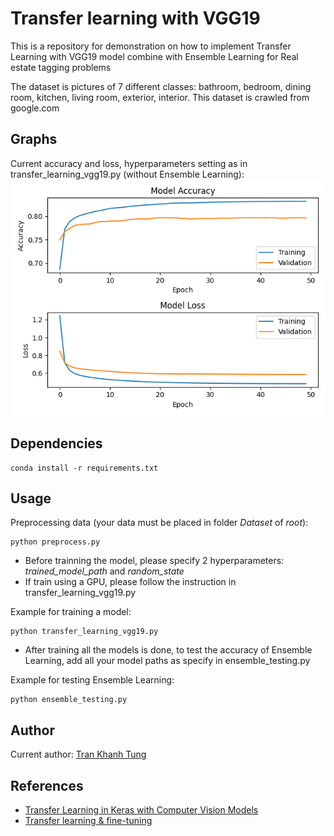 # Transfer learning with VGG19

This is a repository for demonstration on how to implement Transfer Learning with VGG19 model combine with Ensemble Learning for Real estate tagging problems

The dataset is pictures of 7 different classes: bathroom, bedroom, dining room, kitchen, living room, exterior, interior. This dataset is crawled from google.com

## Graphs

Current accuracy and loss, hyperparameters setting as in transfer_learning_vgg19.py (without Ensemble Learning):
![Model accuracy and loss](accuracy_and_loss.png)
## Dependencies
```
conda install -r requirements.txt
```

## Usage

Preprocessing data (your data must be placed in folder *Dataset* of *root*):
```
python preprocess.py
```

- Before trainning the model, please specify 2 hyperparameters: *trained_model_path* and *random_state*
- If train using a GPU, please follow the instruction in transfer_learning_vgg19.py

Example for training a model:
```
python transfer_learning_vgg19.py
```
- After training all the models is done, to test the accuracy of Ensemble Learning, add all your model paths as specify in ensemble_testing.py

Example for testing Ensemble Learning:
```
python ensemble_testing.py
```

## Author
Current author: [Tran Khanh Tung](https://github.com/KhanhTungTran)

## References
- [Transfer Learning in Keras with Computer Vision Models](https://machinelearningmastery.com/how-to-use-transfer-learning-when-developing-convolutional-neural-network-models/)
- [Transfer learning & fine-tuning](https://keras.io/guides/transfer_learning/)